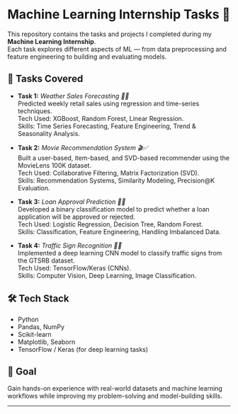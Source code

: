 # Machine Learning Internship Tasks 🚀

This repository contains the tasks and projects I completed during my **Machine Learning Internship**.  
Each task explores different aspects of ML — from data preprocessing and feature engineering to building and evaluating models.

## 📌 Tasks Covered
- **Task 1:**  *Weather Sales Forecasting 🛒✅*<br>
      Predicted weekly retail sales using regression and time-series techniques.<br>
      Tech Used: XGBoost, Random Forest, Linear Regression.<br>
      Skills: Time Series Forecasting, Feature Engineering, Trend & Seasonality Analysis.<br>
  
- **Task 2:** *Movie Recommendation System 🎬✅*<br>
      Built a user-based, item-based, and SVD-based recommender using the MovieLens 100K dataset.<br>
      Tech Used: Collaborative Filtering, Matrix Factorization (SVD).<br>
      Skills: Recommendation Systems, Similarity Modeling, Precision@K Evaluation.<br>
  
- **Task 3:** *Loan Approval Prediction 🏦✅*<br>
      Developed a binary classification model to predict whether a loan application will be approved or rejected.<br>
      Tech Used: Logistic Regression, Decision Tree, Random Forest.<br>
      Skills: Classification, Feature Engineering, Handling Imbalanced Data.<br>
  
- **Task 4:** *Traffic Sign Recognition 🚦✅*<br>
      Implemented a deep learning CNN model to classify traffic signs from the GTSRB dataset.<br>
      Tech Used: TensorFlow/Keras (CNNs).<br>
      Skills: Computer Vision, Deep Learning, Image Classification.<br>


## 🛠️ Tech Stack
- Python  
- Pandas, NumPy  
- Scikit-learn  
- Matplotlib, Seaborn  
- TensorFlow / Keras (for deep learning tasks)  

## 🎯 Goal
Gain hands-on experience with real-world datasets and machine learning workflows while improving my problem-solving and model-building skills.

---
